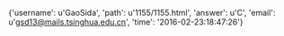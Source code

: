 {'username': u'GaoSida', 'path': u'1155/1155.html', 'answer': u'C', 'email': u'gsd13@mails.tsinghua.edu.cn', 'time': '2016-02-23:18:47:26'}